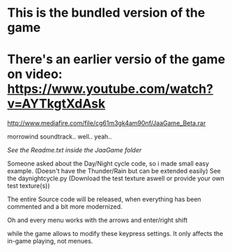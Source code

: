 # This is the bundled version of the game

# There's an earlier versio of the game on video: https://www.youtube.com/watch?v=AYTkgtXdAsk 

http://www.mediafire.com/file/cg61m3gk4am90nf/JaaGame_Beta.rar

morrowind soundtrack.. well.. yeah..

*See the Readme.txt inside the JaaGame folder*

Someone asked about the Day/Night cycle code, so i made small easy example. (Doesn't have the Thunder/Rain but can be extended easily)
See the daynightcycle.py (Download the test texture aswell or provide your own test texture(s))

The entire Source code will be released, when everything has been commented and a bit more modernized.

Oh and every menu works with the arrows and enter/right shift

while the game allows to modify these keypress settings. It only affects the in-game playing, not menues. 
